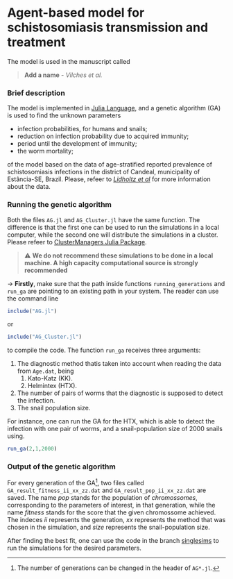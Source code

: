 # Agent-based model for schistosomiasis transmission and treatment

The model is used in the manuscript called 

> **Add a name** - *Vilches et al.*

### Brief description

The model is implemented in [Julia Language](https://julialang.org/project/), and a genetic algorithm (GA) is used to find the unknown parameters

* infection probabilities, for humans and snails;
* reduction on infection probability due to acquired immunity;
* period until the development of immunity;
* the worm mortality;

of the model based on the data of age-stratified reported prevalence of schistosomiasis infections in the district of Candeal, municipality of Estância-SE, Brazil. Please, refeer to [*Lidholtz et al*](https://journals.plos.org/plosntds/article?id=10.1371/journal.pntd.0006274) for more information about the data.

### Running the genetic algorithm

Both the files `AG.jl` and `AG_Cluster.jl` have the same function. The difference is that the first one can be used to run the simulations in a local computer, while the second one will distribute the simulations in a cluster. Please refeer to [ClusterManagers Julia Package](https://github.com/JuliaParallel/ClusterManagers.jl).

> :warning: **We do not recommend these simulations to be done in a local machine. A high capacity computational source is strongly recommended**


&rarr; **Firstly**, make sure that the path inside functions `running_generations` and `run_ga` are pointing to an existing path in your system. The reader can use the command line

```julia
include("AG.jl")
```

or


```julia
include("AG_Cluster.jl")
```

to compile the code. The function `run_ga` receives three arguments:

1. The diagnostic method thatis taken into account when reading the data from `Age.dat`, being 
    1. Kato-Katz (KK).
    1. Helmintex (HTX).
2. The number of pairs of worms that the diagnostic is supposed to detect the infection.
3. The snail population size.

For instance, one can run the GA for the HTX, which is able to detect the infection with one pair of worms, and a snail-population size of 2000 snails using.


```julia
run_ga(2,1,2000)
```

### Output of the genetic algorithm

For every generation of the GA[^1], two files called `GA_result_fitness_ii_xx_zz.dat` and `GA_result_pop_ii_xx_zz.dat` are saved. The name *pop* stands for the population of *chromossomes*, corresponding to the parameters of interest, in that generation, while the name *fitness* stands for the score that the given chromossome achieved. The indeces *ii* represents the generation, *xx* represents the method that was chosen in the simulation, and *size* represents the snail-population size.

After finding the best fit, one can use the code in the branch [singlesims](https://github.com/thomasvilches/schistosomiasis_abm/tree/singlesims) to run the simulations for the desired parameters.


[^1]: The number of generations can be changed in the header of `AG*.jl`.